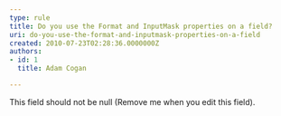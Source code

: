 ```yaml
---
type: rule
title: Do you use the Format and InputMask properties on a field?
uri: do-you-use-the-format-and-inputmask-properties-on-a-field
created: 2010-07-23T02:28:36.0000000Z
authors:
- id: 1
  title: Adam Cogan

---
```


 This field should not be null (Remove me when you edit this field). 
